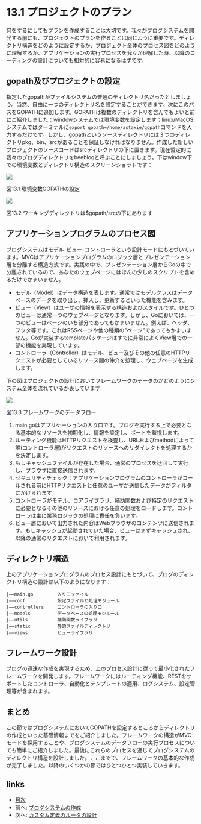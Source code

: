 # 13.1 プロジェクトのプラン

何をするにしてもプランを作成することは大切です。我々がブログシステムを開発する前にも、プロジェクトのプランを作ることは同じように重要です。ディレクトリ構造をどのように設定するか、プロジェクト全体のプロセス図をどのように理解するか、アプリケーションの実行プロセスを我々が理解した時、以降のコーディングの設計についても相対的に容易になるはずです。

## gopath及びプロジェクトの設定

指定したgopathがファイルシステムの普通のディレクトリ名だったとしましょう。当然、自由に一つのディレクトリ名を設定することができます。次にこのパスをGOPATHに追加します。GOPATHは複数のディレクトリを含んでもよいと前にご紹介しました：windowシステムでは環境変数を設定します；linux/MacOSシステムではターミナルに`export gopath=/home/astaxie/gopath`コマンドを入力するだけです。しかし、gopathというソースディレクトリには３つのディレクトリpkg、bin、srcがあることを保証しなければなりません。作成した新しいプロジェクトのソースコードはsrcディレクトリの下に置きます。現在暫定的に我々のブログディレクトリをbeeblogと呼ぶことにしましょう。下はwindow下での環境変数とディレクトリ構造のスクリーンショットです：

![](images/13.1.gopath.png)

図13.1 環境変数GOPATHの設定

![](images/13.1.gopath2.png)

図13.2 ワーキングディレクトリは$gopath/srcの下にあります

## アプリケーションプログラムのプロセス図

ブログシステムはモデル-ビュー-コントローラという設計モードにもとづいています。MVCはアプリケーションプログラムのロジック層とプレゼンテーション層を分離する構造方式です。実践の中で、プレゼンテーション層からGoの中で分離されているので、あなたのウェブページにはほんの少しのスクリプトを含めるだけでかまいません。

* モデル（Model）はデータ構造を表します。通常ではモデルクラスはデータベースのデータを取り出し、挿入し、更新するといった機能を含みます。
* ビュー（View）はユーザの情報を表示する構造およびスタイルです。ひとつのビューは通常一つのウェブページとなります。しかし、Goにおいては、一つのビューはページのいち部分であってもかまいません。例えば、ヘッダ、フッタ等です。これはRSSページや他の種類の"ページ"であってもかまいません。Goが実装するtemplateパッケージはすでに非常によくView層での一部の機能を実現しています。
* コントローラ（Controller）はモデル、ビュー及びその他の任意のHTTPリクエストが必要としているリソース間の仲介を処理し、ウェブページを生成します。

下の図はプロジェクトの設計においてフレームワークのデータのがどのようにシステム全体を流れているか表しています:

![](images/13.1.flow.png)

図13.3 フレームワークのデータフロー

1. main.goはアプリケーションの入り口です。ブログを実行する上で必要となる基本的なリソースを初期化し、情報を設定し、ポートを監視します。
2. ルーティング機能はHTTPリクエストを検査し、URLおよびmethodによって誰(コントローラ層)がリクエストのリソースへのリダイレクトを処理するかを決定します。
3. もしキャッシュファイルが存在した場合、通常のプロセスを迂回して実行し、ブラウザに直接送信されます。
4. セキュリティチェック：アプリケーションプログラムのコントローラがコールされる前にHTTPリクエストと任意のユーザが送信したデータがフィルタにかけられます。
5. コントローラがモデル、コアライブラリ、補助関数および特定のリクエストに必要となるその他のリソースにおける任意の処理をロードします。コントローラは主に業務ロジックの処理に責任を負います。
6. ビュー層において出力された内容はWebブラウザのコンテンツに送信されます。もしキャッシュが起動されていた場合、ビューはまずキャッシュされ、以降の通常のリクエストにおいて利用されます。

## ディレクトリ構造

上のアプリケーションプログラムのプロセス設計にもとづいて、ブログのディレクトリ構造の設計は以下のようになります：

```
|——main.go         入り口ファイル
|——conf            設定ファイルと処理モジュール
|——controllers     コントローラの入り口
|——models          データベースの処理モジュール
|——utils           補助関数ライブラリ
|——static          静的ファイルディレクトリ
|——views           ビューライブラリ
```

## フレームワーク設計

ブログの迅速な作成を実現するため、上のプロセス設計に従って最小化されたフレームワークを開発します。フレームワークにはルーティング機能、RESTをサポートしたコントローラ、自動化とテンプレートの適用、ログシステム、設定管理等が含まれます。

## まとめ

この節ではブログシステムにおいてGOPATHを設定するところからディレクトリの作成といった基礎情報までをご紹介しました。フレームワークの構造がMVCモードを採用することや、ブログシステムのデータフローの実行プロセスについても簡単にご紹介しました。最後にこれらのプロセスを通じてブログシステムのディレクトリ構造を設計しました。ここまでで、フレームワークの基本的な作成が完了しました。以降のいくつかの節ではひとつひとつ実装していきます。

## links

* [目次](preface.md)
* 前へ: [ブログシステムの作成](13.0.md)
* 次へ: [カスタム定義のルータの設計](13.2.md)
